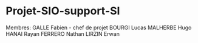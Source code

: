 # Projet-SIO-support-SI
  
Membres:
GALLE Fabien - chef de projet
BOURGI Lucas
MALHERBE Hugo
HANAI Rayan
FERRERO Nathan
LIRZIN Erwan

